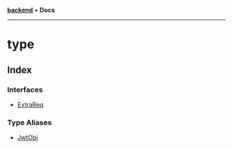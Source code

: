 [**backend**](../README.md) • **Docs**

***

# type

## Index

### Interfaces

- [ExtraReq](interfaces/ExtraReq.md)

### Type Aliases

- [JwtObj](type-aliases/JwtObj.md)
